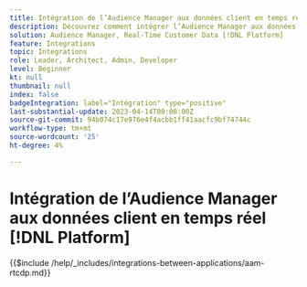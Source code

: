 ```yaml
---
title: Intégration de l’Audience Manager aux données client en temps réel [!DNL Platform]
description: Découvrez comment intégrer l’Audience Manager aux données client en temps réel [!DNL Platform].
solution: Audience Manager, Real-Time Customer Data [!DNL Platform]
feature: Integrations
topic: Integrations
role: Leader, Architect, Admin, Developer
level: Beginner
kt: null
thumbnail: null
index: false
badgeIntegration: label="Intégration" type="positive"
last-substantial-update: 2023-04-14T00:00:00Z
source-git-commit: 94b074c17e976e4f4acbb1ff41aacfc9bf74744c
workflow-type: tm+mt
source-wordcount: '25'
ht-degree: 4%

---
```



# Intégration de l’Audience Manager aux données client en temps réel [!DNL Platform]

{{$include /help/_includes/integrations-between-applications/aam-rtcdp.md}}
